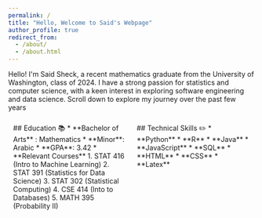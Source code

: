 ```yaml
---
permalink: /
title: "Hello, Welcome to Said's Webpage"
author_profile: true
redirect_from: 
  - /about/
  - /about.html
---
```


Hello! I'm Said Sheck, a recent mathematics graduate from the University of Washington, class of 2024. I have a strong passion for statistics and computer science, with a keen interest in exploring software engineering and data science. Scroll down to explore my journey over the past few years

<style>
  .container {
    display: flex;
    justify-content: space-between;
  }
  .section {
    flex: 1;
    margin: 10px;
  }
</style>

<div class="container">
  <div class="section">
    ## Education 📚
    * **Bachelor of Arts** : Mathematics 
    * **Minor**: Arabic
    * **GPA**: 3.42
    * **Relevant Courses**
      1. STAT 416 (Intro to Machine Learning)
      2. STAT 391 (Statistics for Data Science)
      3. STAT 302 (Statistical Computing)
      4. CSE 414 (Into to Databases)
      5. MATH 395 (Probability II)
  </div>
  <div class="section">
    ## Technical Skills ✏️
    * **Python**
    * **R**
    * **Java**
    * **JavaScript**
    * **SQL**
    * **HTML**
    * **CSS**
    * **Latex**
  </div>
</div>
